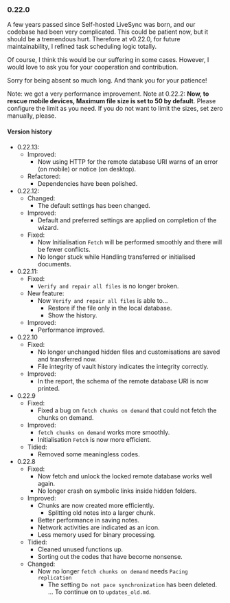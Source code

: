 ### 0.22.0
A few years passed since Self-hosted LiveSync was born, and our codebase had been very complicated. This could be patient now, but it should be a tremendous hurt.
Therefore at v0.22.0, for future maintainability, I refined task scheduling logic totally.

Of course, I think this would be our suffering in some cases. However, I would love to ask you for your cooperation and contribution.

Sorry for being absent so much long. And thank you for your patience!

Note: we got a very performance improvement.
Note at 0.22.2: **Now, to rescue mobile devices, Maximum file size is set to 50 by default**. Please configure the limit as you need. If you do not want to limit the sizes, set zero manually, please.

#### Version history
- 0.22.13:
  - Improved:
    - Now using HTTP for the remote database URI warns of an error (on mobile) or notice (on desktop).
  - Refactored:
    - Dependencies have been polished.
- 0.22.12:
  - Changed:
    - The default settings has been changed.
  - Improved:
    - Default and preferred settings are applied on completion of the wizard.
  - Fixed:
    - Now Initialisation `Fetch` will be performed smoothly and there will be fewer conflicts.
    - No longer stuck while Handling transferred or initialised documents.
- 0.22.11:
  - Fixed:
    - `Verify and repair all files` is no longer broken.
  - New feature:
    - Now `Verify and repair all files` is able to...
      - Restore if the file only in the local database.
      - Show the history.
  - Improved:
    - Performance improved.
- 0.22.10
  - Fixed:
    - No longer unchanged hidden files and customisations are saved and transferred now.
    - File integrity of vault history indicates the integrity correctly.
  - Improved:
    - In the report, the schema of the remote database URI is now printed.
- 0.22.9
  - Fixed:
    - Fixed a bug on `fetch chunks on demand` that could not fetch the chunks on demand.
  - Improved:
    - `fetch chunks on demand` works more smoothly.
    - Initialisation `Fetch` is now more efficient.
  - Tidied:
    - Removed some meaningless codes.
- 0.22.8
  - Fixed:
    - Now fetch and unlock the locked remote database works well again.
    - No longer crash on symbolic links inside hidden folders.
  - Improved:
    - Chunks are now created more efficiently.
      - Splitting old notes into a larger chunk.
    - Better performance in saving notes.
    - Network activities are indicated as an icon.
    - Less memory used for binary processing.
  - Tidied:
    - Cleaned unused functions up.
    - Sorting out the codes that have become nonsense.
  - Changed:
    - Now no longer `fetch chunks on demand` needs `Pacing replication`
      - The setting `Do not pace synchronization` has been deleted.
... To continue on to `updates_old.md`.